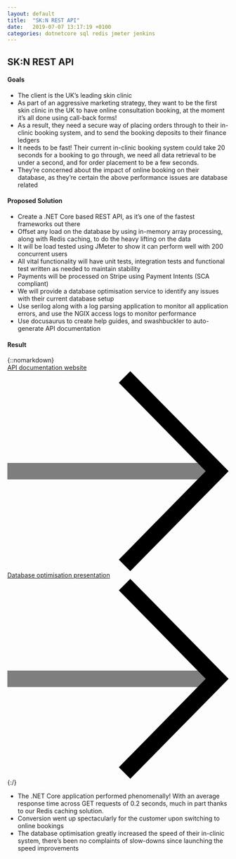 ```yaml
---
layout: default
title:  "SK:N REST API"
date:   2019-07-07 13:17:19 +0100
categories: dotnetcore sql redis jmeter jenkins
---
```


<section class="section section--white" markdown="1">
<div class="section__content flexgrid flexgrid--columns" markdown="1">
<h1 class="section__header" markdown="1">SK:N REST API</h1>

#### Goals
-	The client is the UK’s leading skin clinic
-	As part of an aggressive marketing strategy, they want to be the first skin clinic in the UK to have online consultation booking, at the moment it’s all done using call-back forms!
-	As a result, they need a secure way of placing orders through to their in-clinic booking system, and to send the booking deposits to their finance ledgers
-	It needs to be fast! Their current in-clinic booking system could take 20 seconds for a booking to go through, we need all data retrieval to be under a second, and for order placement to be a few seconds.
-	They’re concerned about the impact of online booking on their database, as they’re certain the above performance issues are database related


#### Proposed Solution
-	Create a .NET Core based REST API, as it’s one of the fastest frameworks out there
-	Offset any load on the database by using in-memory array processing, along with Redis caching, to do the heavy lifting on the data
-	It will be load tested using JMeter to show it can perform well with 200 concurrent users
-	All vital functionality will have unit tests, integration tests and functional test written as needed to maintain stability
-	Payments will be processed on Stripe using Payment Intents (SCA compliant)
-	We will provide a database optimisation service to identify any issues with their current database setup
-	Use serilog along with a log parsing application to monitor all application errors, and use the NGIX access logs to monitor performance
-	Use docusaurus to create help guides, and swashbuckler to auto-generate API documentation

#### Result
{::nomarkdown}  
<a class="project__link" href="https://api.sknclinics.co.uk" markdown="1">
  <span>API documentation website</span>
  <svg class="project__link_arrow" viewBox="0 0 13.5 12.2">
    <path d="M7.5 12.2l-.7-.7 5.3-5.4L6.8.7l.7-.7 6 6.1"></path>
    <path opacity="0.5" d="M0 5.6h12.4v1H0z"></path>
  </svg>
</a>
<a class="project__link" href="https://docs.google.com/presentation/d/1wFE9TQ5Aavvde4_6zaHPMlwVfEE0o2FWuEUH3aD89R8/edit?usp=sharing" markdown="1">
  <span>Database optimisation presentation</span>
  <svg class="project__link_arrow" viewBox="0 0 13.5 12.2">
    <path d="M7.5 12.2l-.7-.7 5.3-5.4L6.8.7l.7-.7 6 6.1"></path>
    <path opacity="0.5" d="M0 5.6h12.4v1H0z"></path>
  </svg>
</a>
{:/}  
-	The .NET Core application performed phenomenally! With an average response time across GET requests of 0.2 seconds, much in part thanks to our Redis caching solution.
-	Conversion went up spectacularly for the customer upon switching to online bookings
-	The database optimisation greatly increased the speed of their in-clinic system, there’s been no complaints of slow-downs since launching the speed improvements
</div>
</section>